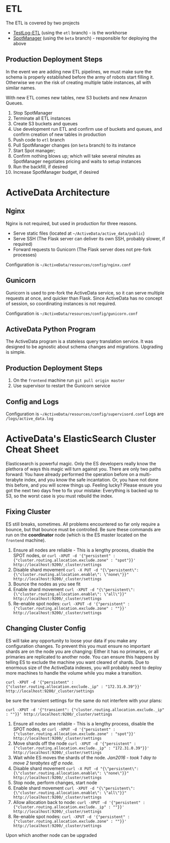 ETL
===

The ETL is covered by two projects

* [TestLog-ETL](https://github.com/klahnakoski/TestLog-ETL) (using the `etl` branch) - is the workhorse
* [SpotManager](https://github.com/klahnakoski/SpotManager) (using the `beta` branch) - responsible for deploying the above


Production Deployment Steps
---------------------------

In the event we are adding new ETL pipelines, we must make sure the schema is properly established before the army of robots start filling it. Otherwise we run the risk of creating multiple table instances, all with similar names.

With new ETL comes new tables, new S3 buckets and new Amazon Queues.

1. Stop SpotManager
2. Terminate all ETL instances
3. Create S3 buckets and queues
4. Use development run ETL and confirm use of buckets and queues, and confirm creation of new tables in production
5. Push code to `etl` branch
6. Pull SpotManager changes (on `beta` branch) to its instance
7. Start Spot manager;
8. Confirm nothing blows up; which will take several minutes as SpotManager negotiates pricing and waits to setup instances
9. Run the backfill, if desired
10. Increase SpotManager budget, if desired
 

ActiveData Architecture
=======================

Nginx
-----

Nginx is not required, but used in production for three reasons.

- Serve static files (located at `~/ActiveData/active_data/public`)
- Serve SSH (The Flask server can deliver its own SSH, probably slower, if required)
- Forward requests to Gunicorn (The Flask server does not pre-fork processes)

Configuration is `~/ActiveData/resources/config/nginx.conf`

Gunicorn
--------

Gunicorn is used to pre-fork the ActiveData service, so it can serve multiple requests at once, and quicker than Flask. Since ActiveData has no concept of session, so coordinating instances is not required. 

Configuration is `~/ActiveData/resources/config/gunicorn.conf`


ActiveData Python Program
-------------------------

The ActiveData program is a stateless query translation service. It was designed to be agnostic about schema changes and migrations. Upgrading is simple.     

Production Deployment Steps
---------------------------

1. On the `frontend` machine run `git pull origin master`
2. Use supervisor to restart the Gunicorn service


Config and Logs
---------------

Configuration is `~/ActiveData/resources/config/supervisord.conf`
Logs are `/logs/active_data.log`


ActiveData's ElasticSearch Cluster Cheat Sheet
==============================================

Elasticsearch is powerful magic. Only the ES developers really know the plethora of ways this magic will turn against you. There are only two paths forward: You have already performed the operation before on a multi-terabyte index, and you know the safe incantation. Or, you have not done this before, and you will screw things up. Feeling lucky? Please ensure you got the next two days free to fix your mistake: Everything is backed up to S3, so the worst case is you must rebuild the index.

Fixing Cluster
--------------

ES still breaks, sometimes. All problems encountered so far only require a bounce, but that bounce must be controlled.  Be sure these commands are run on the **coordinator** node (which is the ES master located on the `frontend` machine).
 
 1. Ensure all nodes are reliable - This is a lengthy process, disable the SPOT nodes, or `curl -XPUT -d '{"persistent" : {"cluster.routing.allocation.exclude.zone" : "spot"}}' http://localhost:9200/_cluster/settings`
 2. Disable shard movement `curl -X PUT -d "{\"persistent\": {\"cluster.routing.allocation.enable\": \"none\"}}" http://localhost:9200/_cluster/settings`
 3. Bounce the nodes as you see fit
 4. Enable shard movement `curl -XPUT -d "{\"persistent\": {\"cluster.routing.allocation.enable\": \"all\"}}" http://localhost:9200/_cluster/settings`
 5. Re-enable spot nodes: `curl -XPUT -d '{"persistent" : {"cluster.routing.allocation.exclude.zone" : ""}}' http://localhost:9200/_cluster/settings`

Changing Cluster Config
-----------------------

ES will take any opportunity to loose your data if you make any configuration changes. To prevent this you must ensure no important shards are on the node you are changing: Either it has no primaries, or all primaries are replicated to another node. You can ensure this happens by telling ES to exclude the machine you want cleared of shards. Due to enormous size of the ActiveData indexes, you will probably need to deploy more machines to handle the volume while you make a transition.  

    curl -XPUT -d '{"persistent" : {"cluster.routing.allocation.exclude._ip" : "172.31.0.39"}}' http://localhost:9200/_cluster/settings

be sure the transient settings for the same do not interfere with your plans: 

    curl -XPUT -d '{"transient": {"cluster.routing.allocation.exclude._ip" : ""}}' http://localhost:9200/_cluster/settings


 1. Ensure all nodes are reliable - This is a lengthy process, disable the SPOT nodes, or `curl -XPUT -d '{"persistent" : {"cluster.routing.allocation.exclude.zone" : "spot"}}' http://localhost:9200/_cluster/settings`
 2. Move shards off the node `curl -XPUT -d '{"persistent" : {"cluster.routing.allocation.exclude._ip" : "172.31.0.39"}}' http://localhost:9200/_cluster/settings`
 3. Wait while ES moves the shards of the node. *Jan2016 - took 1 day to move 2 terabytes off a node.* 
 4. Disable shard movement `curl -X PUT -d "{\"persistent\": {\"cluster.routing.allocation.enable\": \"none\"}}" http://localhost:9200/_cluster/settings`
 5. Stop node, perform changes, start node
 6. Enable shard movement `curl -XPUT -d "{\"persistent\": {\"cluster.routing.allocation.enable\": \"all\"}}" http://localhost:9200/_cluster/settings`
 7. Allow allocation back to node: `curl -XPUT -d '{"persistent" : {"cluster.routing.allocation.exclude._ip" : ""}}' http://localhost:9200/_cluster/settings`
 8. Re-enable spot nodes: `curl -XPUT -d '{"persistent" : {"cluster.routing.allocation.exclude.zone" : ""}}' http://localhost:9200/_cluster/settings`

Upon which another node can be upgraded
